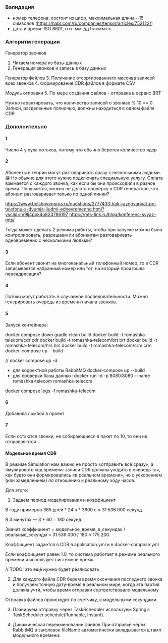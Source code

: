 ### Валидация

- номер телефона: состоит из цифр, максимальная длина - 15 символов (https://habr.com/ru/companies/tensor/articles/752122/)
- дата и время: ISO 8601, гггг-мм-ддTчч:мм:сс

### Алгоритм генерации

Генератор звонков
1. Читаем номера из базы данных
2. Генерация звонков и запись в базу данных

Генератор файлов
3. Получение отсортированного массива записей всех звонков
4. Формирование CDR файлов в формате CSV

Модуль отправки
5. По мере создания файлов - отправка в сервис BRT

Нужно гарантировать, что количество записей о звонках % 10 == 0
Записи, разделенные полночью, должны находиться в одном файле CDR

### Дополнительно

#### 1

Число 4 у пула потоков, потому что обычно берется количество ядер

#### 2

Абоненты в теории могут разговаривать сразу с несколькими людьми. 😁 Но обычно для этого нужно подключать специальную услугу. Оплата взымается с каждого звонка, как если бы они происходили в разное время.
Получается, можно не делать проверку в CDR генераторе, что абонент разговаривает только по одной линии?

https://www.bolshoyvopros.ru/questions/2777433-kak-razgovarivat-po-telefonu-s-dvumja-ljudmi-odnovremenno.html?ysclid=m9lj4pok4u824786197
https://mts-link.ru/blog/konferenc-svyaz-mts/

Тогда может сделать 2 режима работы, чтобы при запуске можно было контролировать, разрешаем ли абонентам разговаривать одновременно с несколькими людьми?

#### 3

Если абонент звонит на многоканальный телефонный номер, то в CDR записывается набранный номер или тот, на который произошла переадресация?

#### 4 

Потоки могут работать в случайной последовательности.
Можно генерировать очередь из времени начала звонков.

#### 5

Запуск контейнера:

docker compose down
gradle clean build
docker build -t romashka-telecom/cdr cdr
docker build -t romashka-telecom/brt brt
docker build -t romashka-telecom/hrs hrs
docker build -t romashka-telecom/crm crm
docker-compose up --build

// docker compose up -d
- для корректной работы RabbitMQ
docker-compose up --build
- для проверки базы данных:
docker run -d -p 8080:8080 --name romashka-telecom romashka-telecom

docker compose logs -f romashka-telecom

#### 6

Добавила ломбок в проект

#### 7

Если остаются звонки, не собирающиеся в пакет по 10, то они не отправляются


#### Модельное время CDR

В режиме Simulation нам важно не просто «отправить всё сразу», а эмулировать ход времени: записи CDR должны уходить в очередь так, как будто они формировались «в реальном времени», но с ускорением (или замедлением) по отношению к реальному ходу часов.

Для этого:
1. Задаем период моделирования и коэффициент

В году примерно 365 дней * 24 ч * 3600 с = 31 536 000 секунд.

В 3 минутах — 3 * 60 = 180 секунд.

Значит коэффициент = модельное_время_в_секундах / реальные_секунды = 31 536 000 / 180 ≈ 175 200.

Коэффициент задается в CDR в application.yml
и в docker-compose.yml

Если коэффициент равен 1.0, то система работает
в режиме реального времени и использует системное время

// TODO: это ещё нужно будет реализовать

2. Для каждого файла CDR берем время
   окончания последнего звонка
   и получаем точную дату-время в реальном мире,
   когда эта партия должна учти, чтобы
   время отправки соответствовало модельному

Отправка файлов происходит по счетчику,
с модельными секундами.

3. Планируем отправку через TaskScheduler
   используем Spring’s TaskScheduler.schedule(Runnable, Instant).

4. Динамическая переименование файлов
   При отправке через RabbitMQ в заголовок fileName автоматически вкладывается штамп модельного времени:

   
